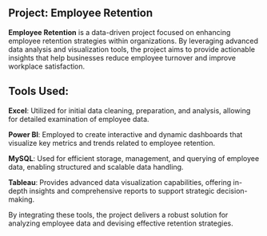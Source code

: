 ## Project: Employee Retention

**Employee Retention** is a data-driven project focused on enhancing employee retention strategies within organizations. By leveraging advanced data analysis and visualization tools, the project aims to provide actionable insights that help businesses reduce employee turnover and improve workplace satisfaction.

 ## Tools Used:

**Excel**: Utilized for initial data cleaning, preparation, and analysis, allowing for detailed examination of employee data.

**Power BI**: Employed to create interactive and dynamic dashboards that visualize key metrics and trends related to employee retention.

**MySQL**: Used for efficient storage, management, and querying of employee data, enabling structured and scalable data handling.

**Tableau**: Provides advanced data visualization capabilities, offering in-depth insights and comprehensive reports to support strategic decision-making.


By integrating these tools, the project delivers a robust solution for analyzing employee data and devising effective retention strategies.
